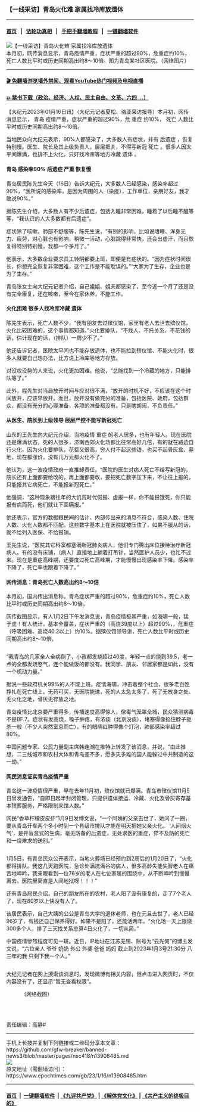 ### 【一线采访】青岛火化难 家属找冷库放遗体
------------------------

#### [首页](https://github.com/gfw-breaker/banned-news3/blob/master/README.md) &nbsp;&nbsp;|&nbsp;&nbsp; [法轮功真相](https://github.com/begood0513/basic/blob/master/README.md)  &nbsp;&nbsp;|&nbsp;&nbsp; [手把手翻墙教程](https://github.com/gfw-breaker/guides/wiki)  &nbsp;&nbsp;|&nbsp;&nbsp; [一键翻墙软件](https://github.com/gfw-breaker/nogfw/blob/master/README.md)  



<div><img alt="【一线采访】青岛火化难 家属找冷库放遗体" class="attachment-djy_600_400 size-djy_600_400 wp-post-image" src="https://i.epochtimes.com/assets/uploads/2023/01/id13909396-Collage-Maker-17-Jan-2023-03.52-PM.jpg"/>
<div class="caption">
 本月初，网传消息显示，青岛疫情严重，症状严重的超过90%，危重症约10%，死亡人数比平时或历史同期高出约8～10倍。图为青岛某社区医院。（网络图片）
</div></div><hr/>

#### [ 🎬  免翻墙浏览墙外禁闻、观看YouTube热门视频及电视直播](https://github.com/gfw-breaker/HelloWorld)

#### [ 💥  禁书下载（政治、经济、人权、民主自由、文革、六四 ...）](https://github.com/gfw-breaker/books/blob/master/README.md)

<div><p>
 【大纪元2023年01月16日讯】（大纪元记者夏松、骆亚采访报导）本月初，网传消息显示，
 <ok href="https://www.epochtimes.com/gb/tag/%E9%9D%92%E5%B2%9B.html">
  青岛
 </ok>
 疫情严重，症状严重的超过90%，危
 <ok href="https://www.epochtimes.com/gb/tag/%E9%87%8D%E7%97%87.html">
  重症
 </ok>
 约10%，
 <ok href="https://www.epochtimes.com/gb/tag/%E6%AD%BB%E4%BA%A1.html">
  死亡
 </ok>
 人数比平时或历史同期高出约8～10倍。
</p>
<p>
 当地民众向大纪元表示，90%人都感染了，大多数人有症状，并有
 <ok href="https://www.epochtimes.com/gb/tag/%E5%90%8E%E9%81%97%E7%97%87.html">
  后遗症
 </ok>
 ，恢复特别慢。医生、院长及其上级负责人，层层把关，不得写新冠
 <ok href="https://www.epochtimes.com/gb/tag/%E6%AD%BB%E4%BA%A1.html">
  死亡
 </ok>
 。很多人因太平间爆满，也排不上火化，只好找冷库等地方冷藏
 <ok href="https://www.epochtimes.com/gb/tag/%E9%81%97%E4%BD%93.html">
  遗体
 </ok>
 。
</p>
<h4>
 <ok href="https://www.epochtimes.com/gb/tag/%E9%9D%92%E5%B2%9B.html">
  青岛
 </ok>
 感染率90%
 <ok href="https://www.epochtimes.com/gb/tag/%E5%90%8E%E9%81%97%E7%97%87.html">
  后遗症
 </ok>
 严重 恢复慢
</h4>
<p>
 青岛居民陈先生今天（16日）告诉大纪元，大多数人已经感染，感染率超过90%，“我所说的感染率，是因为周围的人（染疫），工作单位，亲朋好友，我才敢说90%。”
</p>
<p>
 据陈先生介绍，大多数人有不少后遗症，包括入睡非常困难，睡着了以后睡不醒等等，“我认识的人大多数都有后遗症”。
</p>
<p>
 症状除了咳嗽、肺部不舒服等，陈先生说，“有别的影响，比如说嗜睡、浑身无力、疲劳，对心脏也有影响，稍微一活动，心脏跳得非常快，还会出虚汗，而且恢复得特别特别慢，我都一个多月了。”
</p>
<p>
 他表示，大多数企业要求员工转阴都要上班，即便是有症状的。“因为症状时间很长，你想完全恢复非常困难，这个工作是不能耽误的。”“大家为了生存，企业也是为了生存。”
</p>
<p>
 青岛张女士向大纪元记者介绍，自己姐姐、姐夫都感染了，至今近一个月了还是没有完全康复，还在咳嗽，至今在家休养，不能工作。
</p>
<h4>
 火化困难 很多人找冷库冷藏
 <ok href="https://www.epochtimes.com/gb/tag/%E9%81%97%E4%BD%93.html">
  遗体
 </ok>
</h4>
<p>
 陈先生表示，死亡人数不少，“我有朋友去过殡仪馆，家里有老人去世去殡仪馆，火化比较困难的，这个事情都知道。”火化要排队，“不找人、不托关系、不花钱的话，估计现在的话，（排队）一周少不了。”
</p>
<p>
 他还告诉记者，医院太平间也不能存放遗体，也不能拉到殡仪馆、不能火化时，很多人就要自己想办法，比方说上冷库等地方存放。
</p>
<p>
 对没权没势的人来说，火化更加困难。他说，“总能找到一个冷藏的地方，只能排队等了。”
</p>
<p>
 此外，程先生对当局放开时间与应对很不满，“放开的时机不好，不应该在这个时间放开，应该早放开。而且，放开没有做充分的准备，包括医院、政府，包括群众，都没有充分的心理准备，各项的准备都没有。只是瞎胡闹，不负责任。”
</p>
<h4>
 从医生、院长到上级领导 层层严控不能写新冠死亡
</h4>
<p>
 山东的王先生向大纪元介绍，当地疫情
 <ok href="https://www.epochtimes.com/gb/tag/%E9%87%8D%E7%97%87.html">
  重症
 </ok>
 的老人居多，也有年轻人。现在医院还是爆满状态，死的人很多，济南西郊火化场都比往常高好几倍，有的就在路边自行火化。因为火化要排队，花费又很高，穷人付不起这些钱，也买不起骨灰盒、墓地，现在都涨价，没有几万元都火化不了。
</p>
<p>
 他认为，这一波疫情政府一直推卸责任。“医院的医生对病人死亡不给写新冠的，院长还有上面都要给改的，再上面都要改，要把死亡数字压下来，不让往上报的，只能报其它病死亡，不能报新冠死亡。”
</p>
<p>
 他强调，“这种现象跟往年的大饥荒时代假报、虚报一样，你不能报饿死，你只能报有病而死，他们就让下面瞒报。”
</p>
<p>
 他还表示，官方的数据跟民间的估计、内部传出来的消息不符合，感染人数、住院人数、火化人数都不匹配。这些数字基本上在医院就被压住了，如果不服从的话，就不给列入医保、不给报销。
</p>
<p>
 王先生说，“医院其它科室都塞满新冠肺炎病人，他们专门腾出床位接待治疗新冠病人。有的没有床铺，（病人）直接地上躺着打吊针，当然医护人员少，也忙不过来。现在是重症高峰期，还要度过死亡高峰期，才能慢慢出现感染率下降。感染率下降了，死亡率也跟着下降了。”
</p>
<h4>
 网传消息：青岛死亡人数高出约8～10倍
</h4>
<p>
 本月初，国内传出消息称，青岛症状严重的超过90%，危重症约10%，死亡人数比平时或历史同期高出约8～10倍。
</p>
<p>
 网传截图显示，有人1月2日下午发消息说，青岛疫情极其严重，如海啸一般，猛于虎！有人统计，基本全覆盖，症状严重的（高烧39度以上）超过90%，，危重症（呼吸困难、高烧40.2以上）约10%。据殡仪馆领导讲，死亡人数比平时或历史同期高出约8～10倍。
</p>
<p>
 <ok href="https://i.epochtimes.com/assets/uploads/2023/01/id13908757-43a9c6da297fbb6514949926e977fce5.png">
  <img alt="" class="size-full wp-image-13908757 aligncenter" src="https://i.epochtimes.com/assets/uploads/2023/01/id13908757-43a9c6da297fbb6514949926e977fce5.png"/>
 </ok>
</p>
<p>
 “我青岛的几家亲人全病倒了，小孩都发烧超过40度，年轻一点的烧到39.5，老一点的全都发烧憋气，连个能做饭的都没有。我同学、朋友、邻居家都是如此，没有一个机动力量。”
</p>
<p>
 据说一些政府机关99%的人不能上班。疫情海啸，冲击着整个社会，很多老百姓挣扎在死亡线上。无药可买，无医院能进，死的人太急太多了，死了无放身之处、无火化之地，骨灰无存放之地。
</p>
<p>
 青岛疫情比北京要严重得多，传播速度高得惊人，像毒气笼罩全城，民众猜测病毒不是BF.7。症状有发高烧，嗓子肿疼，有浓痰（北京没痰），堵塞得像掐住脖子扼杀一般（不少人突然室息而亡），有的眼睛红肿得像个灯泡，肺部感染率超过80%。
</p>
<p>
 中国问题专家、公民力量副主席韩连潮在推特上转发了该消息，并说，“由此推想，二三线城市和农村大体和青岛差不多，愿多灾多难的国人能躲过中共制造的这一劫。”
</p>
<h4>
 网民消息证实青岛疫情严重
</h4>
<p>
 青岛这一波疫情很严重，早在去年11月初，殡仪馆就已爆满。青岛市殡仪馆11月5日曾发通告，“自即日起半封闭管理，只提供遗体接运、冷藏、火化及骨灰寄存基本殡葬服务，严格限制来馆人数。”
</p>
<p>
 网民“香草柠檬皮皮虾”1月9日发博文说，“一个阿姨的父亲去世了，她问了一圈，要从青岛开车两个多小时到一个县级市排队才能在明天把她父亲火化。 ‘人间烟火气’，是开盲盒式的生病，毫无防备的后遗症，无处求医的重症，猝不及防的死亡和一烧难求的送别。”
</p>
<p>
 <ok href="https://i.epochtimes.com/assets/uploads/2023/01/id13908688-Screen-Shot-2023-01-16-at-4.03.27-PM.png">
  <img alt="" class="size-large wp-image-13908688 aligncenter" src="https://i.epochtimes.com/assets/uploads/2023/01/id13908688-Screen-Shot-2023-01-16-at-4.03.27-PM-600x434.png"/>
 </ok>
</p>
<p>
 1月5日，有青岛民众公开表示，当地火葬场已经预约到2周后的1月20日了，“火化都得排队。我这几天跑医院，急诊处满坑满谷的病人，很多高龄失能失智老人在痛苦地呻吟，我亲眼看到一位76岁的老人在七位家属的围绕中，从不断呻吟到慢慢离去。医院里简直是人间地狱呀！！！”
</p>
<p>
 还有青岛居民介绍，自己的朋友所在的农村，老人阳了没有康复的，走了7个老人了，现在80岁以上快没有人了。
</p>
<p>
 该居民表示，自己大姨的公公是青岛大学的退休老师，也在元旦去世了，老人已经96岁了，有钱还自己保养得好。如果不是阳了，还能活两年。“火化场一天上限烧300多个人，排了三天找关系总算4日火化了，一切从简。”
</p>
<p>
 中国疫情惨烈程度可见一斑。近日，IP地址在江苏无锡、账号为“云光何”的博主发文说，“六位亲人 爷爷 奶奶 外公 外婆 爸爸 妈妈 截止到2023年1月3号21:30分 八三年的我 只剩下我一个人。”
</p>
<p>
 <ok href="https://i.epochtimes.com/assets/uploads/2023/01/id13908638-FmjjTAraYAI8MPo.jpeg">
  <img alt="" class="size-medium wp-image-13908638 aligncenter" src="https://i.epochtimes.com/assets/uploads/2023/01/id13908638-FmjjTAraYAI8MPo-450x317.jpeg"/>
 </ok>
</p>
<p>
 大纪元记者在网上搜索该消息时，发现微博有相关内容，但点击进入网页时，不仅内容没有了，还显示“暂无查看权限”。
</p>
<figure aria-describedby="caption-attachment-13908639" class="wp-caption aligncenter" id="attachment_13908639" style="width: 600px">
 <ok href="https://i.epochtimes.com/assets/uploads/2023/01/id13908639-Collage-Maker-16-Jan-2023-05.43-PM.jpg" target="_blank">
  <img alt="" class="size-full wp-image-13908639" src="https://i.epochtimes.com/assets/uploads/2023/01/id13908639-Collage-Maker-16-Jan-2023-05.43-PM.jpg"/>
 </ok>
 <br/><figcaption class="wp-caption-text" id="caption-attachment-13908639">
  （网络截图）
 </figcaption><br/>
</figure><br/>
<p>
 责任编辑：高静#
</p>
</div>
<hr/>
手机上长按并复制下列链接或二维码分享本文章：<br/>
https://github.com/gfw-breaker/banned-news3/blob/master/pages/nsc418/n13908485.md <br/>
<a href='https://github.com/gfw-breaker/banned-news3/blob/master/pages/nsc418/n13908485.md'><img src='https://github.com/gfw-breaker/banned-news3/blob/master/pages/nsc418/n13908485.md.png'/></a> <br/>
原文地址（需翻墙访问）：https://www.epochtimes.com/gb/23/1/16/n13908485.htm


------------------------
#### [首页](https://github.com/gfw-breaker/banned-news3/blob/master/README.md) &nbsp;|&nbsp; [一键翻墙软件](https://github.com/gfw-breaker/nogfw/blob/master/README.md) &nbsp;| [《九评共产党》](https://github.com/gfw-breaker/9ping.md/blob/master/README.md#九评之一评共产党是什么) | [《解体党文化》](https://github.com/gfw-breaker/jtdwh.md/blob/master/README.md) | [《共产主义的终极目的》](https://github.com/gfw-breaker/gczydzjmd.md/blob/master/README.md)


<img src='http://gfw-breaker.win/banned-news3/pages/nsc418/n13908485.md' width='0px' height='0px'/>
